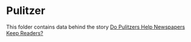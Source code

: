 # Pulitzer

This folder contains data behind the story [Do Pulitzers Help Newspapers Keep Readers?](https://fivethirtyeight.com/features/do-pulitzers-help-newspapers-keep-readers/)